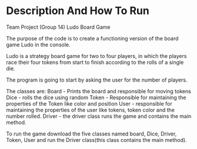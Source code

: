 # Description And How To Run

Team Project (Group 14) 
Ludo Board Game

The purpose of the code is to create a functioning version of the board game Ludo in the console.

Ludo is a strategy board game for two to four players, in which the players race their four tokens from start to finish according to the rolls of a single die.

The program is going to start by asking the user for the number of players.


The classes are:
Board - Prints the board and responsible for moving tokens
Dice - rolls the dice using random
Token - Responsible for maintaining the properties of the Token like color and position
User - responsible for maintaining the properties of the user like tokens, token color and the number rolled.
Driver - the driver class runs the game and contains the main method.


To run the game download the five classes named board, Dice, Driver, Token, User and run the Driver class(this class contains the main method).


